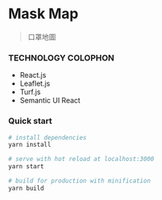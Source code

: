 # Mask Map

> 口罩地圖

### TECHNOLOGY COLOPHON
- React.js
- Leaflet.js
- Turf.js
- Semantic UI React

### Quick start

``` bash
# install dependencies
yarn install

# serve with hot reload at localhost:3000
yarn start

# build for production with minification
yarn build
```

